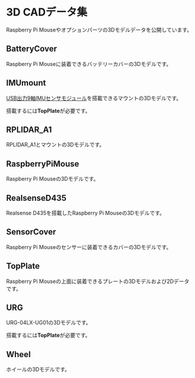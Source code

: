 # 3D CADデータ集

Raspberry Pi Mouseやオプションパーツの3Dモデルデータを公開しています。

## BatteryCover

Raspberry Pi Mouseに装着できるバッテリーカバーの3Dモデルです。

## IMUmount

[USB出力9軸IMUセンサモジュール](https://rt-net.jp/products/usb9imu/)を搭載できるマウントの3Dモデルです。

搭載するには**TopPlate**が必要です。

## RPLIDAR_A1

RPLIDAR_A1とマウントの3Dモデルです。

## RaspberryPiMouse

Raspberry Pi Mouseの3Dモデルです。

## RealsenseD435

Realsense D435を搭載したRaspberry Pi Mouseの3Dモデルです。

## SensorCover

Raspberry Pi Mouseのセンサーに装着できるカバーの3Dモデルです。

## TopPlate

Raspberry Pi Mouseの上面に装着できるプレートの3Dモデルおよび2Dデータです。

## URG

URG-04LX-UG01の3Dモデルです。

搭載するには**TopPlate**が必要です。

## Wheel

ホイールの3Dモデルです。

